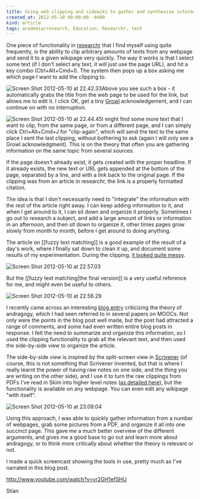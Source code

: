 ```yaml
---
title: Using web clipping and sidewiki to gather and synthesize information
created_at: 2012-05-10 00:00:00 -0400
kind: article
tags: academia/research, Education, Researchr, tech
---
```


One piece of functionality in
[researchr](http://reganmian.net/wiki/researchr:start) that I find
myself using quite frequently, is the ability to clip arbitrary amounts
of texts from any webpage and send it to a given wikipage very quickly.
The way it works is that I select some text (if I don't select any text,
it will just use the page URL), and hit a key combo (Ctrl+Alt+Cmd+I).
The system then pops up a box asking me which page I want to add the
clipping to.

![](http://reganmian.net/blog/wp-content/uploads/2012/05/Screen-Shot-2012-05-10-at-22.42.33.png "Screen Shot 2012-05-10 at 22.42.33")Above
you see such a box - it automatically grabs the title from the web page
to be used for the link, but allows me to edit it. I click OK, get a
tiny [Growl](http://growl.info) acknowledgement, and I can continue on
with no interruption.

![](http://reganmian.net/blog/wp-content/uploads/2012/05/Screen-Shot-2012-05-10-at-22.44.45.png "Screen Shot 2012-05-10 at 22.44.45")I
might find some more text that I want to clip, from the same page, or
from a different page, and I can simply click Ctrl+Alt+Cmd+J for
"clip-again", which will send the text to the same place I sent the last
clipping, without bothering to ask (again I will only see a Growl
acknowledgment). This is on the theory that often you are gathering
information on the same topic from several sources.

If the page doesn't already exist, it gets created with the proper
headline. If it already exists, the new text or URL gets appended at the
bottom of the page, separated by a line, and with a link back to the
original page. If the clipping was from an article in researchr, the
link is a properly formatted citation.

The idea is that I don't necessarily need to "integrate" the information
with the rest of the article right away. I can keep adding information
to it, and when I get around to it, I can sit down and organize it
properly. Sometimes I go out to research a subject, and add a large
amount of links or information in an afternoon, and then sit down to
organize it, other times pages grow slowly from month to month, before I
get around to doing anything.

The article on [[fuzzy text matching]] is a good example of the result
of a day's work, where I finally sat down to clean it up, and document
some results of my experimentation. During the clipping, [it looked
quite
messy](http://reganmian.net/wiki/fuzzy_text_matching?rev=1331575530).

![](http://reganmian.net/blog/wp-content/uploads/2012/05/Screen-Shot-2012-05-10-at-22.57.031.png "Screen Shot 2012-05-10 at 22.57.03")

But the [[fuzzy text matching|the final version]] is a very useful
reference for me, and might even be useful to others.

![](http://reganmian.net/blog/wp-content/uploads/2012/05/Screen-Shot-2012-05-10-at-22.56.29.png "Screen Shot 2012-05-10 at 22.56.29")

I recently came across an interesting [blog
entry](http://steve-wheeler.blogspot.ca/2011/07/learning-is-learning.html)
criticizing the theory of andragogy, which I had seen referred to in
several papers on MOOCs. Not only were the points in the blog post well
made, but the post had attracted a range of comments, and some had even
written entire blog posts in response. I felt the need to summarize and
organize this information, so I used the clipping functionality to grab
all the relevant text, and then used the side-by-side view to organize
the article.

The side-by-side view is inspired by the split-screen view in
[Scrivener](http://www.literatureandlatte.com/scrivener.php) (of course,
this is not something that Scrivener invented, but that is where I
really learnt the power of having raw notes on one side, and the thing
you are writing on the other side), and I use it to turn the raw
clippings from PDFs I've read in Skim into higher level notes ([as
detailed
here](http://reganmian.net/blog/2012/04/11/semantic-researchrdokuwiki-search/)),
but the functionality is available on any webpage. You can even edit any
wikipage "with itself".

![](http://reganmian.net/blog/wp-content/uploads/2012/05/Screen-Shot-2012-05-10-at-23.09.04.png "Screen Shot 2012-05-10 at 23.09.04")

Using this approach, I was able to quickly gather information from a
number of webpages, grab some pictures from a PDF, and organize it all
into one succinct page. This gave me a much better overview of the
different arguments, and gives me a good base to go out and learn more
about andragogy, or to think more critically about whether the theory is
relevant or not.

I made a quick screencast showing the tools in use, pretty much as I've
narrated in this blog post.

http://www.youtube.com/watch?v=vr2GH1efSHU

Stian
